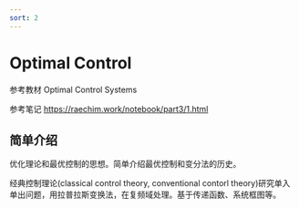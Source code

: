 ```yaml
---
sort: 2
---
```

# Optimal Control

参考教材 Optimal Control Systems

参考笔记 <https://raechim.work/notebook/part3/1.html>

## 简单介绍

优化理论和最优控制的思想。简单介绍最优控制和变分法的历史。


经典控制理论(classical control theory, conventional contorl theory)研究单入单出问题，用拉普拉斯变换法，在复频域处理。基于传递函数、系统框图等。



